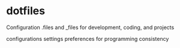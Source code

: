 # dotfiles
Configuration .files and _files for development, coding, and projects

configurations settings preferences for programming consistency
